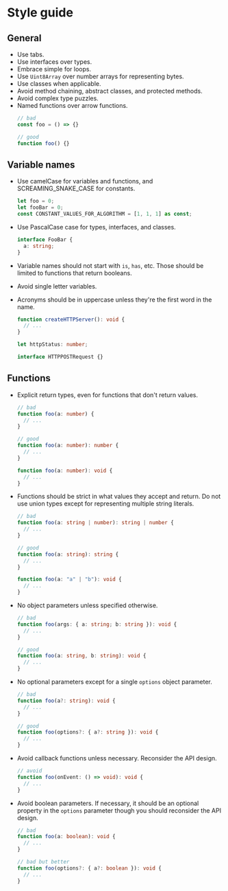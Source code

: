 # Style guide

## General

- Use tabs.
- Use interfaces over types.
- Embrace simple for loops.
- Use `Uint8Array` over number arrays for representing bytes.
- Use classes when applicable.
- Avoid method chaining, abstract classes, and protected methods.
- Avoid complex type puzzles.
- Named functions over arrow functions.
  ```ts
  // bad
  const foo = () => {}

  // good
  function foo() {}
  ```

## Variable names

- Use camelCase for variables and functions, and SCREAMING_SNAKE_CASE for constants.
  ```ts
  let foo = 0;
  let fooBar = 0;
  const CONSTANT_VALUES_FOR_ALGORITHM = [1, 1, 1] as const;
  ```
- Use PascalCase case for types, interfaces, and classes.
  ```ts
  interface FooBar {
    a: string;
  }
  ```
- Variable names should not start with `is`, `has`, etc. Those should be limited to functions that return booleans.
- Avoid single letter variables.
- Acronyms should be in uppercase unless they're the first word in the name.

  ```ts
  function createHTTPServer(): void {
    // ...
  }

  let httpStatus: number;

  interface HTTPPOSTRequest {}
  ```

## Functions

- Explicit return types, even for functions that don't return values.

  ```ts
  // bad
  function foo(a: number) {
    // ...
  }

  // good
  function foo(a: number): number {
    // ...
  }

  function foo(a: number): void {
    // ...
  }
  ```

- Functions should be strict in what values they accept and return. Do not use union types except for representing multiple string literals.

  ```ts
  // bad
  function foo(a: string | number): string | number {
    // ...
  }

  // good
  function foo(a: string): string {
    // ...
  }

  function foo(a: "a" | "b"): void {
    // ...
  }
  ```

- No object parameters unless specified otherwise.

  ```ts
  // bad
  function foo(args: { a: string; b: string }): void {
    // ...
  }

  // good
  function foo(a: string, b: string): void {
    // ...
  }
  ```

- No optional parameters except for a single `options` object parameter.

  ```ts
  // bad
  function foo(a?: string): void {
    // ...
  }

  // good
  function foo(options?: { a?: string }): void {
    // ...
  }
  ```

- Avoid callback functions unless necessary. Reconsider the API design.
  ```ts
  // avoid
  function foo(onEvent: () => void): void {
    // ...
  }
  ```
- Avoid boolean parameters. If necessary, it should be an optional property in the `options` parameter though you should reconsider the API design.

  ```ts
  // bad
  function foo(a: boolean): void {
    // ...
  }

  // bad but better
  function foo(options?: { a?: boolean }): void {
    // ...
  }
  ```
